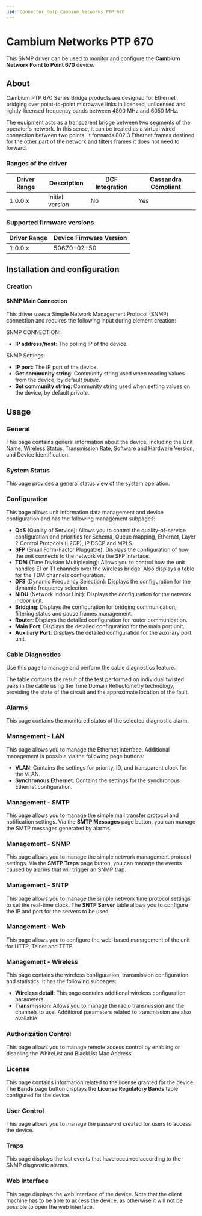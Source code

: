 ```yaml
---
uid: Connector_help_Cambium_Networks_PTP_670
---
```


# Cambium Networks PTP 670

This SNMP driver can be used to monitor and configure the **Cambium Network Point to Point 670** device.

## About

Cambium PTP 670 Series Bridge products are designed for Ethernet bridging over point-to-point microwave links in licensed, unlicensed and lightly-licensed frequency bands between 4800 MHz and 6050 MHz.

The equipment acts as a transparent bridge between two segments of the operator's network. In this sense, it can be treated as a virtual wired connection between two points. It forwards 802.3 Ethernet frames destined for the other part of the network and filters frames it does not need to forward.

### Ranges of the driver

| **Driver Range** | **Description** | **DCF Integration** | **Cassandra Compliant** |
|------------------|-----------------|---------------------|-------------------------|
| 1.0.0.x          | Initial version | No                  | Yes                     |

### Supported firmware versions

| **Driver Range** | **Device Firmware Version** |
|------------------|-----------------------------|
| 1.0.0.x          | 50670-02-50                 |

## Installation and configuration

### Creation

#### SNMP Main Connection

This driver uses a Simple Network Management Protocol (SNMP) connection and requires the following input during element creation:

SNMP CONNECTION:

- **IP address/host**: The polling IP of the device.

SNMP Settings:

- **IP port**: The IP port of the device.
- **Get community string**: Community string used when reading values from the device, by default *public*.
- **Set community string**: Community string used when setting values on the device, by default *private*.

## Usage

### General

This page contains general information about the device, including the Unit Name, Wireless Status, Transmission Rate, Software and Hardware Version, and Device Identification.

### System Status

This page provides a general status view of the system operation.

### Configuration

This page allows unit information data management and device configuration and has the following management subpages:

- **QoS** (Quality of Service): Allows you to control the quality-of-service configuration and priorities for Schema, Queue mapping, Ethernet, Layer 2 Control Protocols (L2CP), IP DSCP and MPLS.
- **SFP** (Small Form-Factor Pluggable): Displays the configuration of how the unit connects to the network via the SFP interface.
- **TDM** (Time Division Multiplexing): Allows you to control how the unit handles E1 or T1 channels over the wireless bridge. Also displays a table for the TDM channels configuration.
- **DFS** (Dynamic Frequency Selection): Displays the configuration for the dynamic frequency selection.
- **NIDU** (Network Indoor Unit): Displays the configuration for the network indoor unit.
- **Bridging**: Displays the configuration for bridging communication, filtering status and pause frames management.
- **Router**: Displays the detailed configuration for router communication.
- **Main** **Port**: Displays the detailed configuration for the main port unit.
- **Auxiliary** **Port**: Displays the detailed configuration for the auxiliary port unit.

### Cable Diagnostics

Use this page to manage and perform the cable diagnostics feature.

The table contains the result of the test performed on individual twisted pairs in the cable using the Time Domain Reflectometry technology, providing the state of the circuit and the approximate location of the fault.

### Alarms

This page contains the monitored status of the selected diagnostic alarm.

### Management - LAN

This page allows you to manage the Ethernet interface. Additional management is possible via the following page buttons:

- **VLAN**: Contains the settings for priority, ID, and transparent clock for the VLAN.
- **Synchronous Ethernet**: Contains the settings for the synchronous Ethernet configuration.

### Management - SMTP

This page allows you to manage the simple mail transfer protocol and notification settings. Via the **SMTP Messages** page button, you can manage the SMTP messages generated by alarms.

### Management - SNMP

This page allows you to manage the simple network management protocol settings. Via the **SMTP Traps** page button, you can manage the events caused by alarms that will trigger an SNMP trap.

### Management - SNTP

This page allows you to manage the simple network time protocol settings to set the real-time clock. The **SNTP Server** table allows you to configure the IP and port for the servers to be used.

### Management - Web

This page allows you to configure the web-based management of the unit for HTTP, Telnet and TFTP.

### Management - Wireless

This page contains the wireless configuration, transmission configuration and statistics. It has the following subpages:

- **Wireless detail**: This page contains additional wireless configuration parameters.
- **Transmission**: Allows you to manage the radio transmission and the channels to use. Additional parameters related to transmission are also available.

### Authorization Control

This page allows you to manage remote access control by enabling or disabling the WhiteList and BlackList Mac Address.

### License

This page contains information related to the license granted for the device. The **Bands** page button displays the **License Regulatory Bands** table configured for the device.

### User Control

This page allows you to manage the password created for users to access the device.

### Traps

This page displays the last events that have occurred according to the SNMP diagnostic alarms.

### Web Interface

This page displays the web interface of the device. Note that the client machine has to be able to access the device, as otherwise it will not be possible to open the web interface.
